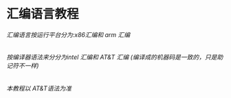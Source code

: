 # 汇编语言教程
###### 汇编语言按运行平台分为:x86汇编和 arm 汇编
###### 按编译器语法来分分为intel 汇编和 AT&T 汇编 (编译成的机器码是一致的，只是助记符不一样)
###### 本教程以 AT&T语法为准

